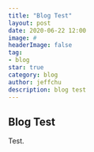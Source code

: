 ```yaml
---
title: "Blog Test"
layout: post
date: 2020-06-22 12:00
image: #
headerImage: false
tag:
- blog
star: true
category: blog
author: jeffchu
description: blog test
---
```

## Blog Test

Test.

